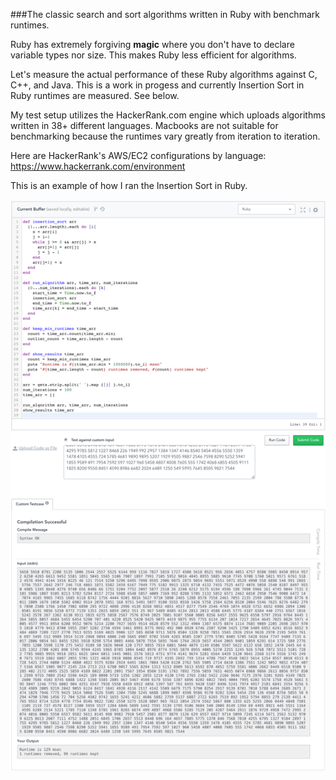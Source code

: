 ###The classic search and sort algorithms written in Ruby with benchmark runtimes.

Ruby has extremely forgiving **magic** where you don't have to declare variable types nor size.  This makes Ruby less efficient for algorithms.

Let's measure the actual performance of these Ruby algorithms against C, C++, and Java.  This is a work in progess and currently Insertion Sort in Ruby runtimes are measured.  See below.

My test setup utilizes the HackerRank.com engine which uploads algorithms written in 38+ different languages. Macbooks are not suitable for benchmarking because the runtimes vary greatly from iteration to iteration.

Here are HackerRank's AWS/EC2 configurations by language: https://www.hackerrank.com/environment

This is an example of how I ran the Insertion Sort in Ruby.

![insertion sort in ruby benchmarked on Hackerrank.com](https://github.com/dietpop/ruby_algorithms/blob/master/benchmarks/insertion_sort_ex.png)
